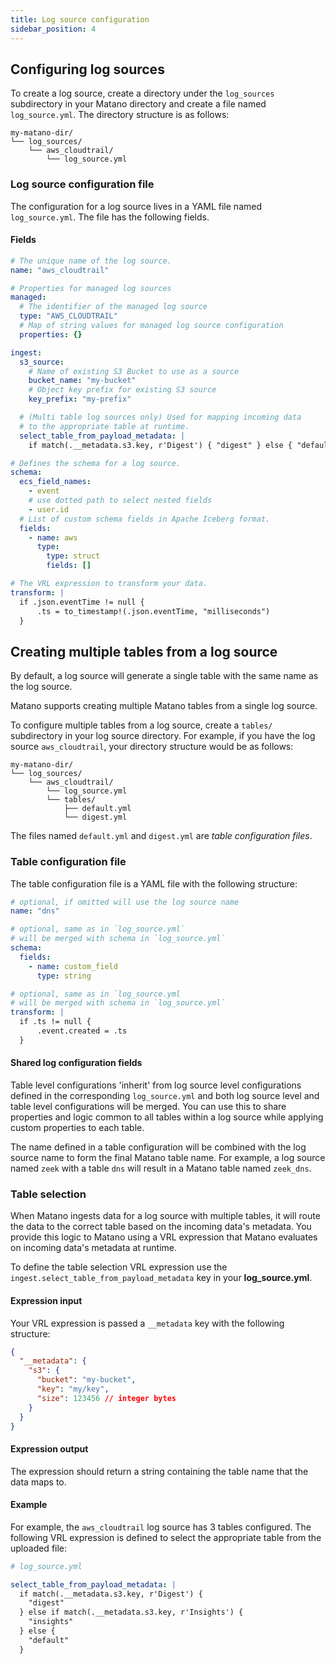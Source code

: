 ```yaml
---
title: Log source configuration
sidebar_position: 4
---
```


## Configuring log sources

To create a log source, create a directory under the `log_sources` subdirectory in your Matano directory and create a file named `log_source.yml`. The directory structure is as follows:

```
my-matano-dir/
└── log_sources/
    └── aws_cloudtrail/
        └── log_source.yml
```

### Log source configuration file

The configuration for a log source lives in a YAML file named `log_source.yml`. The file has the following fields.

#### Fields

```yml
# The unique name of the log source.
name: "aws_cloudtrail"

# Properties for managed log sources
managed:
  # The identifier of the managed log source
  type: "AWS_CLOUDTRAIL"
  # Map of string values for managed log source configuration
  properties: {}

ingest:
  s3_source:
    # Name of existing S3 Bucket to use as a source
    bucket_name: "my-bucket"
    # Object key prefix for existing S3 source
    key_prefix: "my-prefix"

  # (Multi table log sources only) Used for mapping incoming data
  # to the appropriate table at runtime.
  select_table_from_payload_metadata: |
    if match(.__metadata.s3.key, r'Digest') { "digest" } else { "default" }

# Defines the schema for a log source.
schema:
  ecs_field_names:
    - event
    # use dotted path to select nested fields
    - user.id
  # List of custom schema fields in Apache Iceberg format.
  fields:
    - name: aws
      type:
        type: struct
        fields: []

# The VRL expression to transform your data.
transform: |
  if .json.eventTime != null {
      .ts = to_timestamp!(.json.eventTime, "milliseconds")
  }
```

## Creating multiple tables from a log source

By default, a log source will generate a single table with the same name as the log source.

Matano supports creating multiple Matano tables from a single log source.

To configure multiple tables from a log source, create a `tables/` subdirectory in your log source directory. For example, if you have the log source `aws_cloudtrail`, your directory structure would be as follows:

```
my-matano-dir/
└── log_sources/
    └── aws_cloudtrail/
        └── log_source.yml
        └── tables/
            ├── default.yml
            └── digest.yml
```

The files named `default.yml` and `digest.yml` are _table configuration files_.

### Table configuration file

The table configuration file is a YAML file with the following structure:

```yml
# optional, if omitted will use the log source name
name: "dns"

# optional, same as in `log_source.yml`
# will be merged with schema in `log_source.yml`
schema:
  fields:
    - name: custom_field
      type: string

# optional, same as in `log_source.yml
# will be merged with schema in `log_source.yml`
transform: |
  if .ts != null {
      .event.created = .ts
  }
```

#### Shared log configuration fields 

Table level configurations 'inherit' from log source level configurations defined in the corresponding `log_source.yml` and both log source level and table level configurations will be merged. You can use this to share properties and logic common to all tables within a log source while applying custom properties to each table.

The name defined in a table configuration will be combined with the log source name to form the final Matano table name. For example, a log source named `zeek` with a table `dns` will result in a Matano table named `zeek_dns`.

### Table selection

When Matano ingests data for a log source with multiple tables, it will route the data to the correct table based on the incoming data's metadata. You provide this logic to Matano using a VRL expression that Matano evaluates on incoming data's metadata at runtime.

To define the table selection VRL expression use the `ingest.select_table_from_payload_metadata` key in your **log_source.yml**.

#### Expression input

Your VRL expression is passed a `__metadata` key with the following structure:

```json
{
  "__metadata": {
    "s3": {
      "bucket": "my-bucket",
      "key": "my/key",
      "size": 123456 // integer bytes
    }
  }
}
```

#### Expression output

The expression should return a string containing the table name that the data maps to.

#### Example

For example, the `aws_cloudtrail` log source has 3 tables configured. The following VRL expression is defined to select the appropriate table from the uploaded file:

```yml
# log_source.yml

select_table_from_payload_metadata: |
  if match(.__metadata.s3.key, r'Digest') {
    "digest"
  } else if match(.__metadata.s3.key, r'Insights') {
    "insights"
  } else {
    "default"
  }
```
